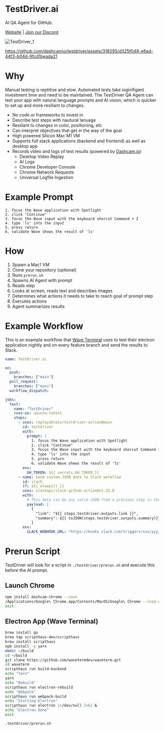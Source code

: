 # TestDriver.ai

AI QA Agent for GitHub. 

[Website](https://testdriver.ai) | [Join our Discord](https://discord.gg/ZjhBsJc5)

![TestDriver_1](https://github.com/dashcamio/testdriver/assets/318295/2a0ad981-8504-46f0-ad97-60cb6c26f1e7)

https://github.com/dashcamio/testdriver/assets/318295/d325f048-e6ad-44f3-b04d-9fcd1beada21

# Why

Manual testing is reptitive and slow. Automated tests take siginifigant investment time and need to be maintained. The TestDriver QA Agent can test your app with natural language prompts and AI vision, which is quicker to set up and more resiliant to changes.

- No code or frameworks to invest in
- Describe test steps with nautural lanuage
- Resiliant to changes in color, positioning, etc
- Can interpret objectives that get in the way of the goal
- High powered Silicon Mac M1 VM
- Supports full stack applications (backend and frontend) as well as desktop app
- Records video and logs of test results (powered by [Dashcam.io](https://dashcam.io/?ref=testdrivergithub))
  - Desktop Video Replay
  - AI Logs
  - Chrome Developer Console
  - Chrome Network Requests
  - Universal Logfile Ingestion

# Example Prompt

```
1. focus the Wave application with Spotlight
2. click "Continue"
3. focus the Wave input with the keyboard shorcut Command + I
4. type 'ls' into the input
5. press return
6. validate Wave shows the result of 'ls'
```
 
# How

1. Spawn a Mac1 VM
2. Clone your repository (optional)
4. Runs `prerun.sh`
5. Spawns AI Agent with prompt
  6. Reads step
  7. Looks at screen, reads text and describes images
  8. Determines what actions it needs to take to reach goal of prompt step
  9. Executes actions
10. Agent summarizes results

# Example Workflow

This is an example workflow that [Wave Terminal](https://github.com/wavetermdev/waveterm) uses to test their electron application nightly and on every feature branch and send the results to Slack.

```yml
name: TestDriver.ai

on:
  push:
    branches: ["main"]
  pull_request:
    branches: ["main"]
  workflow_dispatch:

jobs:
  test:
    name: "TestDriver"
    runs-on: ubuntu-latest
    steps:
      - uses: replayableio/testdriver-action@main
        id: testdriver
        with:
          prompt: |
            1. focus the Wave application with Spotlight
            2. click "Continue"
            3. focus the Wave input with the keyboard shorcut Command + I
            4. type 'ls' into the input
            5. press return
            6. validate Wave shows the result of 'ls'
        env:
          GH_TOKEN: ${{ secrets.GH_TOKEN }}
      - name: Send custom JSON data to Slack workflow
        id: slack
        if: ${{ always() }}
        uses: slackapi/slack-github-action@v1.25.0
        with:
          # This data can be any valid JSON from a previous step in the GitHub Action
          payload: |
            {
              "link": "${{ steps.testdriver.outputs.link }}",
              "summary": ${{ toJSON(steps.testdriver.outputs.summary)}}
            }
        env:
          SLACK_WEBHOOK_URL: "https://hooks.slack.com/triggers/xxx/yyy/zzz"
```

# Prerun Script

TestDriver will look for a script in `./testdriver/prerun.sh` and execute this before the AI prompt.

## Launch Chrome

```sh
npm install dashcam-chrome --save
/Applications/Google\ Chrome.app/Contents/MacOS/Google\ Chrome --load-extension=./node_modules/dashcam-chrome/build/ 1>/dev/null 2>&1 &
exit
```

## Electron App (Wave Terminal)

```sh
brew install go
brew tap scripthaus-dev/scripthaus
brew install scripthaus
npm install -g yarn
mkdir ~/build
cd ~/build
git clone https://github.com/wavetermdev/waveterm.git
cd waveterm
scripthaus run build-backend
echo "Yarn"
yarn
echo "Rebuild"
scripthaus run electron-rebuild
echo "Webpack"
scripthaus run webpack-build
echo "Starting Electron"
scripthaus run electron 1>/dev/null 2>&1 &
echo "Electron Done"
exit
```

`.testdriver/prerun.sh`
